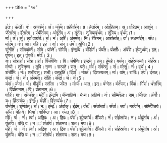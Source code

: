 +++
title = "१०"

+++


  
इ꣣तः꣢। ऊ꣣ती꣢। वः꣣। अजर꣡म्꣢। अ꣣। ज꣡र꣢꣯म्। प्रहे꣣ता꣡र꣢म्। प्र। हेता꣡र꣢म् । अ꣡प्र꣢꣯हितम्। अ। प्र꣣हितम्। आशु꣢म् । जे꣡ता꣢꣯रम्। हे꣡ता꣢꣯रम् । र꣣थी꣡त꣢मम्। अ꣡तू꣢꣯र्तम्। अ। तू꣣र्तम्। तुग्रियावृ꣡ध꣢म् । तु꣣ग्रिय। वृ꣡ध꣢꣯म्।1।  
मा꣢। उ꣣। सु꣢। त्वा꣣ वाघ꣡तः꣢। च꣣। न꣢। आ꣣रे꣢। अ꣣स्म꣢त्। नि। री꣣रमन्। आरा꣡त्ता꣢त्। वा꣣। सधमा꣡द꣢म्। स꣣ध। मा꣡द꣢꣯म्। नः꣣। आ꣢। ग꣣हि। इह꣢ । वा꣣। स꣢न्। उ꣡प꣢꣯। श्रु꣣धि।2।  
सु꣣नो꣡त꣢ । सो꣣मपा꣡व्ने꣢। सो꣣म। पा꣡व्ने꣢꣯। सो꣡म꣢꣯म्। इ꣡न्द्रा꣢꣯य । व꣣ज्रि꣡णे꣢। प꣡च꣢꣯त। प꣣क्तीः꣢। अ꣡व꣢꣯से। कृ꣣णुध्व꣢म्। इत्। पृ꣣ण꣢न्। इत्। पृ꣣णते꣢। म꣡यः꣢꣯। 3।  
यः꣢। स꣣त्राहा꣢। स꣣त्रा। हा꣢। वि꣡च꣢꣯र्षणिः । वि। च꣣र्षणिः। इन्द्र꣣म् । तम्। हू꣣महे। वय꣢म्। स꣡ह꣢꣯स्रमन्यो। स꣡ह꣢꣯स्र। म꣣न्यो । तुविनृम्ण । तुवि। नृम्ण । सत्पते। सत्। पते। भ꣡व꣢꣯। स꣣म꣡त्सु꣢ । स꣣। म꣡त्सु꣢꣯। नः꣣। वृधे꣢। 4।  
श꣡ची꣢꣯भिः। नः꣣। शचीवसू। शची। वसूइ꣡ति꣢। दि꣡वा꣢꣯ । न꣡क्तं꣢꣯। दि꣣शस्यतम्। मा꣢। वा꣣म्। रातिः꣢। उ꣡प꣢꣯। द꣣सत्। कदा꣢। च꣣। न꣣। अ꣣स्म꣢त्। रा꣣तिः꣢। क꣣दा꣢। च꣣। न꣢।5।  
य꣣दा꣢। क꣣दा꣢। च꣣। मीढु꣡षे꣢। स्तो꣣ता । ज꣣रेत । म꣡र्त्यः꣢꣯। आत्। इत्। व꣣न्देत। व꣡रु꣢꣯णम्। वि꣣पा꣢। गि꣣रा꣢। ध꣣र्त्ता꣡र꣢म् । वि꣡व्र꣢꣯तानाम्। वि। व्र꣣तानाम्।6।  
पा꣣हि꣢। गाः। अ꣡न्ध꣢꣯सः। म꣡दे꣢꣯ । इ꣡न्द्रा꣢꣯य। मे꣣ध्यातिथे। मेध्य। अतिथे। यः꣢। स꣡म्मि꣢꣯श्लः। सम्। मि꣣श्लः। ह꣡र्योः꣢꣯। यः। हि꣣रण्य꣡यः। इ꣡न्द्रः꣢꣯। व꣣ज्री꣢। हि꣣रण्य꣡यः꣢।7।  
उ꣣भ꣡य꣢म्। शृ꣣ण꣡व꣢त्। च꣣। नः। इ꣡न्द्रः꣢꣯। अ꣣र्वा꣢क्। इ꣣द꣢म्। व꣡चः꣢꣯। स꣣त्रा꣡च्या꣢। स꣣त्रा꣢। च्या꣣। मघ꣡वा꣢न्। सो꣡म꣢꣯पीतये। सो꣡म꣢꣯। पी꣣तये। धिया꣣। श꣡वि꣢꣯ष्ठः। आ। ग꣣मत्।8 ।  
म꣣हे꣢। च꣣ । न꣢। त्वा꣣। अद्रिवः । अ। द्रिवः। प꣡रा꣢꣯। शु꣣ल्का꣡य꣢। दी꣣यसे। न꣢। स꣣ह꣡स्रा꣢य। न। अ꣣यु꣡ता꣢य। अ꣣। यु꣡ता꣢꣯य। व꣣ज्रि
वः। न।꣢ श꣣ता꣡य꣢। श꣣तामघ। शत। मघ।9।  
म꣣हे꣢। च꣣ । न꣢। त्वा꣣। अद्रिवः । अ। द्रिवः। प꣡रा꣢꣯। शु꣣ल्का꣡य꣢। दी꣣यसे। न꣢। स꣣ह꣡स्रा꣢य। न। अ꣣यु꣡ता꣢य। अ꣣। यु꣡ता꣢꣯य। व꣣ज्रि
वः। न।꣢ श꣣ता꣡य꣢। श꣣तामघ। शत। मघ।9।  
